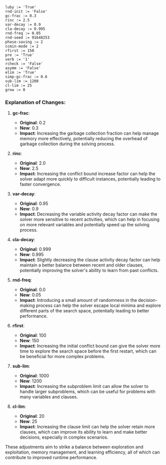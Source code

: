 ```plaintext
luby := 'True'
rnd-init := 'False'
gc-frac := 0.3
rinc := 2.5
var-decay := 0.9
cla-decay := 0.995
rnd-freq := 0.05
rnd-seed := 91648253
phase-saving := 2
ccmin-mode := 2
rfirst := 150
pre := 'True'
verb := '1'
rcheck := 'False'
asymm := 'False'
elim := 'True'
simp-gc-frac := 0.6
sub-lim := 1200
cl-lim := 25
grow := 0
```

### Explanation of Changes:
1. **gc-frac**:
   - **Original**: 0.2
   - **New**: 0.3
   - **Impact**: Increasing the garbage collection fraction can help manage memory more effectively, potentially reducing the overhead of garbage collection during the solving process.

2. **rinc**:
   - **Original**: 2.0
   - **New**: 2.5
   - **Impact**: Increasing the conflict bound increase factor can help the solver adapt more quickly to difficult instances, potentially leading to faster convergence.

3. **var-decay**:
   - **Original**: 0.95
   - **New**: 0.9
   - **Impact**: Decreasing the variable activity decay factor can make the solver more sensitive to recent activities, which can help in focusing on more relevant variables and potentially speed up the solving process.

4. **cla-decay**:
   - **Original**: 0.999
   - **New**: 0.995
   - **Impact**: Slightly decreasing the clause activity decay factor can help maintain a better balance between recent and older clauses, potentially improving the solver's ability to learn from past conflicts.

5. **rnd-freq**:
   - **Original**: 0.0
   - **New**: 0.05
   - **Impact**: Introducing a small amount of randomness in the decision-making process can help the solver escape local minima and explore different parts of the search space, potentially leading to better performance.

6. **rfirst**:
   - **Original**: 100
   - **New**: 150
   - **Impact**: Increasing the initial conflict bound can give the solver more time to explore the search space before the first restart, which can be beneficial for more complex problems.

7. **sub-lim**:
   - **Original**: 1000
   - **New**: 1200
   - **Impact**: Increasing the subproblem limit can allow the solver to handle larger subproblems, which can be useful for problems with many variables and clauses.

8. **cl-lim**:
   - **Original**: 20
   - **New**: 25
   - **Impact**: Increasing the clause limit can help the solver retain more clauses, which can improve its ability to learn and make better decisions, especially in complex scenarios.

These adjustments aim to strike a balance between exploration and exploitation, memory management, and learning efficiency, all of which can contribute to improved runtime performance.